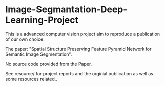 # Image-Segmantation-Deep-Learning-Project

This is a advanced computer vision project aim to reproduce a publication of our own choice.

The paper: "Spatial Structure Preserving Feature Pyramid Network for Semantic Image Segmentation". 

No source code provided from the Paper.

See resource/ for project reports and the orginial publication as well as some resources related..
